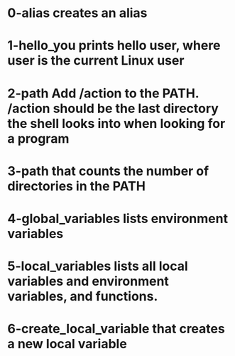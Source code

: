 # 0-alias creates an alias

# 1-hello_you  prints hello user, where user is the current Linux user

# 2-path Add /action to the PATH. /action should be the last directory the shell looks into when looking for a program

# 3-path  that counts the number of directories in the PATH

# 4-global_variables  lists environment variables

# 5-local_variables lists all local variables and environment variables, and functions.

# 6-create_local_variable that creates a new local variable

